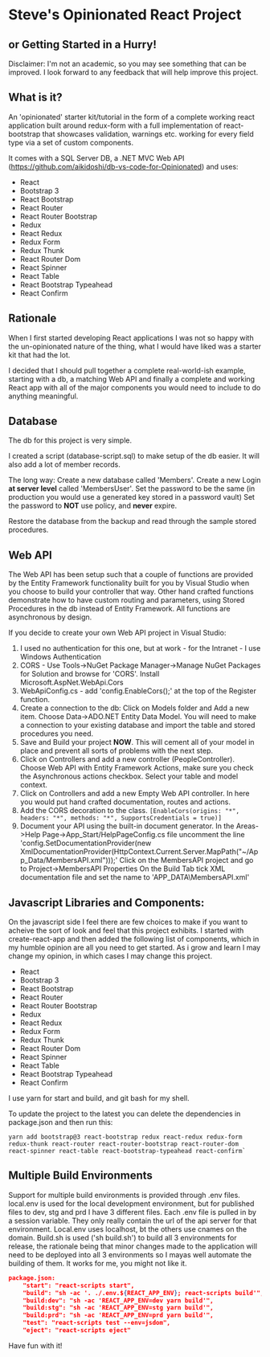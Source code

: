 # Steve's Opinionated React Project
## or Getting Started in a Hurry!
Disclaimer: I'm not an academic, so you may see something that can be improved. I look forward to any feedback that will help improve this project.

## What is it?
An 'opinionated' starter kit/tutorial in the form of a complete working react application built around redux-form with a full implementation of 
react-bootstrap that showcases validation, warnings etc. working for every field type via a set of custom components.

It comes with a SQL Server DB, a .NET MVC Web API (https://github.com/aikidoshi/db-vs-code-for-Opinionated) and uses:

* React
* Bootstrap 3 
* React Bootstrap 
* React Router
* React Router Bootstrap
* Redux 
* React Redux 
* Redux Form 
* Redux Thunk 
* React Router Dom 
* React Spinner 
* React Table 
* React Bootstrap Typeahead 
* React Confirm

## Rationale
When I first started developing React applications I was not so happy with the un-opinionated nature of the thing, what 
I would have liked was a starter kit that had the lot.

I decided that I should pull together a complete real-world-ish example, starting with a db, a matching Web API and 
finally a complete and working React app with all of the major components you would need to include to do anything meaningful.

## Database
The db for this project is very simple.

I created a script (database-script.sql) to make setup of the db easier. It will also add a lot of member records.

The long way:
Create a new database called 'Members'. Create a new Login **at server level** called 'MembersUser'. 
Set the password to be the same (in production you would use a generated key stored in a password vault)
Set the password to **NOT** use policy, and **never** expire.

Restore the database from the backup and read through the sample stored procedures.

## Web API
The Web API has been setup such that a couple of functions are provided by the Entity Framework functionality built for 
you by Visual Studio when you choose to build your controller that way.
Other hand crafted functions demonstrate how to have custom routing and parameters, using Stored Procedures in the db instead of Entity Framework.
All functions are asynchronous by design.

If you decide to create your own Web API project in Visual Studio:

1. I used no authentication for this one, but at work - for the Intranet - I use Windows Authentication
1. CORS - Use Tools->NuGet Package Manager->Manage NuGet Packages for Solution and browse for 'CORS'. Install Microsoft.AspNet.WebApi.Cors
1. WebApiConfig.cs - add 'config.EnableCors();' at the top of the Register function.
1. Create a connection to the db:
    Click on Models folder and Add a new item.
    Choose Data->ADO.NET Entity Data Model. You will need to make a connection to your existing database and import the table and stored procedures you need.
1. Save and Build your project **NOW**. This will cement all of your model in place and prevent all sorts of problems with the next step.
1. Click on Controllers and add a new controller (PeopleController). Choose Web API with Entity Framework Actions, make sure you check the Asynchronous actions checkbox. Select your table and model context.
1. Click on Controllers and add a new Empty Web API controller. In here you would put hand crafted documentation, routes and actions.
1. Add the CORS decoration to the class.
```[EnableCors(origins: "*", headers: "*", methods: "*", SupportsCredentials = true)]```
1. Document your API using the built-in document generator.
    In the Areas->Help Page->App_Start/HelpPageConfig.cs file uncomment the line 'config.SetDocumentationProvider(new XmlDocumentationProvider(HttpContext.Current.Server.MapPath("~/App_Data/MembersAPI.xml")));'
    Click on the MembersAPI project and go to Project->MembersAPI Properties
    On the Build Tab tick XML documentation file and set the name to 'APP_DATA\MembersAPI.xml'
    

## Javascript Libraries and Components:
On the javascript side I feel there are few choices to make if you want to acheive the sort of look and feel that this project exhibits.
I started with create-react-app and then added the following list of components, which in my humble opinion are all you need to get started. As i grow and learn I may change my opinion, in which cases I may change this project.

* React
* Bootstrap 3 
* React Bootstrap 
* React Router
* React Router Bootstrap
* Redux 
* React Redux 
* Redux Form 
* Redux Thunk 
* React Router Dom 
* React Spinner 
* React Table 
* React Bootstrap Typeahead 
* React Confirm

I use yarn for start and build, and git bash for my shell.

To update the project to the latest you can delete the dependencies in package.json and then run this:
```
yarn add bootstrap@3 react-bootstrap redux react-redux redux-form redux-thunk react-router react-router-bootstrap react-router-dom react-spinner react-table react-bootstrap-typeahead react-confirm`
```

## Multiple Build Environments
Support for multiple build environments is provided through .env files.
local.env is used for the local development environment, but for published files to dev, stg and prd I have 3 different files.
Each .env file is pulled in by a session variable. They only really contain the url of the api server for that environment. Local.env uses localhost, bt the others use cnames on the domain.
Build.sh is used ('sh build.sh') to build all 3 environments for release, the rationale being that minor changes made to the application will need to be deployed into all 3 environments so I mayas well automate the building of them.
It works for me, you might not like it.

```json
package.json:
    "start": "react-scripts start",
    "build": "sh -ac '. ./.env.${REACT_APP_ENV}; react-scripts build'",
    "build:dev": "sh -ac 'REACT_APP_ENV=dev yarn build'",
    "build:stg": "sh -ac 'REACT_APP_ENV=stg yarn build'",
    "build:prd": "sh -ac 'REACT_APP_ENV=prd yarn build'",
    "test": "react-scripts test --env=jsdom",
    "eject": "react-scripts eject"
```

Have fun with it!

